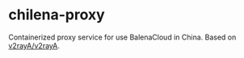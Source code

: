 # chilena-proxy
Containerized proxy service for use BalenaCloud in China. Based on [v2rayA/v2rayA](https://github.com/v2rayA/v2rayA).
